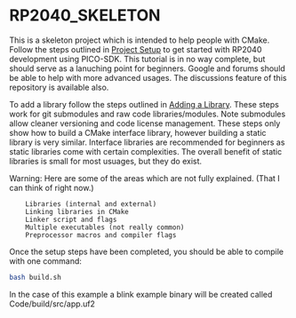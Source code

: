 # RP2040_SKELETON
This is a skeleton project which is intended to help people with CMake. Follow the steps outlined in [Project Setup](Project_Setup.md) to get started with RP2040 development using PICO-SDK. This tutorial is in no way complete, but should serve as a lanuching point for beginners. Google and forums should be able to help with more advanced usages. The discussions feature of this repository is available also.

To add a library follow the steps outlined in [Adding a Library](Adding_a_Library.md). These steps work for git submodules and raw code libraries/modules. Note submodules allow cleaner versioning and code license management. These steps only show how to build a CMake interface library, however building a static library is very similar. Interface libraries are recommended for beginners as static libraries come with certain complexities. The overall benefit of static libraries is small for most usuages, but they do exist.

Warning: Here are some of the areas which are not fully explained. (That I can think of right now.)
```
    Libraries (internal and external)
    Linking libraries in CMake
    Linker script and flags
    Multiple executables (not really common)
    Preprocessor macros and compiler flags
```

Once the setup steps have been completed, you should be able to compile with one command:
``` bash
bash build.sh
```
In the case of this example a blink example binary will be created called Code/build/src/app.uf2
